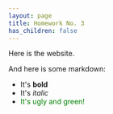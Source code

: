 ```yaml
---
layout: page
title: Homework No. 3
has_children: false
---
```


Here is the website.

And here is some markdown:

* It's **bold**
* It's *italic*
* <font color="green">It's ugly and green!</font>
